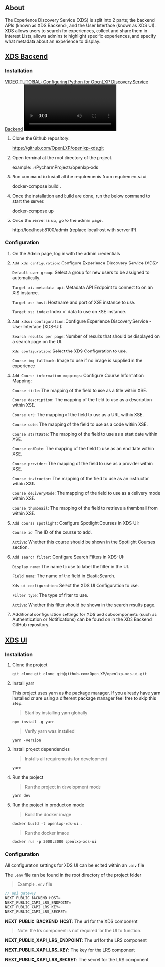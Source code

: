 ## About 

The Experience Discovery Service (XDS) is split into 2 parts; the backend APIs (known as XDS Backend), and the User Interface (known as XDS UI).  XDS allows users to search for experiences, collect and share them in Interest Lists, allows admins to highlight specific experiences, and specify what metadata about an experience to display.  

## [XDS Backend](https://github.com/OpenLXP/openlxp-xds)
### Installation


[VIDEO TUTORIAL: Configuring Python for OpenLXP Discovery Service Backend](videos/186240161-ae51a16b-4d91-4609-a239-06782354a4cf.mp4)
<video controls src="videos/186240161-ae51a16b-4d91-4609-a239-06782354a4cf.mp4" title="VIDEO TUTORIAL: Configuring Python for OpenLXP Discovery Service Backend"></video>

1. Clone the Github repository:

    https://github.com/OpenLXP/openlxp-xds.git

2. Open terminal at the root directory of the project.
    
    example: ~/PycharmProjects/openlxp-xds 

3. Run command to install all the requirements from requirements.txt 
    
    docker-compose build .

4. Once the installation and build are done, run the below command to start the server.
    
    docker-compose up

5. Once the server is up, go to the admin page:
    
    http://localhost:8100/admin (replace localhost with server IP)


### Configuration

1. On the Admin page, log in with the admin credentials 


2. `Add xds configuration`: Configure Experience Discovery Service (XDS):
    
    `Default user group`: Select a group for new users to be assigned to automatically.

    `Target xis metadata api`: Metadata API Endpoint to connect to on an XIS instance.

    `Target xse host`: Hostname and port of XSE instance to use.

    `Target xse index`: Index of data to use on XSE instance.


3. `Add xdsui configuration`: Configure Experience Discovery Service - User Interface (XDS-UI): 

    `Search results per page`: Number of results that should be displayed on a search page on the UI.

    `Xds configuration`: Select the XDS Configuration to use.

    `Course img fallback`: Image to use if no image is supplied in the experience


4. `Add Course information mappings`: Configure Course Information Mapping:
    
    `Course title`: The mapping of the field to use as a title within XSE.

    `Course description`: The mapping of the field to use as a description within XSE.

    `Course url`: The mapping of the field to use as a URL within XSE.

    `Course code`: The mapping of the field to use as a code within XSE.

    `Course startDate`: The mapping of the field to use as a start date within XSE.

    `Course endDate`: The mapping of the field to use as an end date within XSE.

    `Course provider`: The mapping of the field to use as a provider within XSE.

    `Course instructor`: The mapping of the field to use as an instructor within XSE.

    `Course deliveryMode`: The mapping of the field to use as a delivery mode within XSE.

    `Course thumbnail`: The mapping of the field to retrieve a thumbnail from within XSE.


5. `Add course spotlight`: Configure Spotlight Courses in XDS-UI:

    `Course id`: The ID of the course to add.

    `Active`: Whether this course should be shown in the Spotlight Courses section.


6. `Add search filter`: Configure Search Filters in XDS-UI:

    `Display name`: The name to use to label the filter in the UI.

    `Field name`: The name of the field in ElasticSearch.

    `Xds ui configuration`: Select the XDS UI Configuration to use.

    `Filter type`: The type of filter to use.

    `Active`: Whether this filter should be shown in the search results page.


7.  Additional configuration settings for XDS and subcomponents (such as Authentication or Notifications) can be found on in the XDS Backend GitHub repository.

## [XDS UI](https://github.com/OpenLXP/openlxp-xds-ui)
### Installation

1. Clone the project

    ```terminal
    git clone git clone git@github.com:OpenLXP/openlxp-xds-ui.git
    ```

2. Install yarn

    This project uses yarn as the package manager. If you already have yarn installed or are using a different package manager feel free to skip this step.

    > Start by installing yarn globally

    ```terminal
    npm install -g yarn
    ```

    > Verify yarn was installed

    ```terminal
    yarn -version
    ```

3. Install project dependencies

    > Installs all requirements for development

    ```terminal
    yarn
    ```

4. Run the project

    > Run the project in development mode

    ```terminal
    yarn dev
    ```

5. Run the project in production mode

    > Build the docker image

    ```terminal
    docker build -t openlxp-xds-ui .
    ```

    > Run the docker image

    ```terminal
    docker run -p 3000:3000 openlxp-xds-ui
    ```

### Configuration

All configuration settings for XDS UI can be edited within an `.env` file

The `.env` file can be found in the root directory of the project folder

> Example `.env` file

```js
// api gateway
NEXT_PUBLIC_BACKEND_HOST=
NEXT_PUBLIC_XAPI_LRS_ENDPOINT=
NEXT_PUBLIC_XAPI_LRS_KEY=
NEXT_PUBLIC_XAPI_LRS_SECRET=
```

**NEXT_PUBLIC_BACKEND_HOST**: The url for the XDS component

> Note: the lrs component is not required for the UI to function.

**NEXT_PUBLIC_XAPI_LRS_ENDPOINT**: The url for the LRS component

**NEXT_PUBLIC_XAPI_LRS_KEY**: The key for the LRS component

**NEXT_PUBLIC_XAPI_LRS_SECRET**: The secret for the LRS component